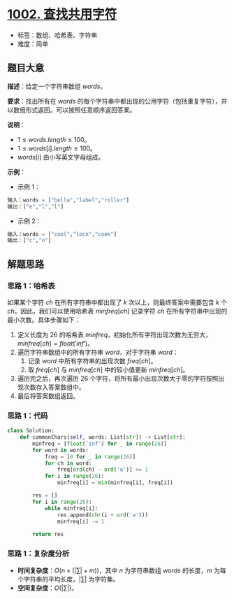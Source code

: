 # [1002. 查找共用字符](https://leetcode.cn/problems/find-common-characters/)

- 标签：数组、哈希表、字符串
- 难度：简单

## 题目大意

**描述**：给定一个字符串数组 $words$。

**要求**：找出所有在 $words$ 的每个字符串中都出现的公用字符（包括重复字符），并以数组形式返回。可以按照任意顺序返回答案。

**说明**：

- $1 \le words.length \le 100$。
- $1 \le words[i].length \le 100$。
- $words[i]$ 由小写英文字母组成。

**示例**：

- 示例 1：

```python
输入：words = ["bella","label","roller"]
输出：["e","l","l"]
```

- 示例 2：

```python
输入：words = ["cool","lock","cook"]
输出：["c","o"]
```

## 解题思路

### 思路 1：哈希表

如果某个字符 $ch$ 在所有字符串中都出现了 $k$ 次以上，则最终答案中需要包含 $k$ 个 $ch$。因此，我们可以使用哈希表 $minfreq[ch]$ 记录字符 $ch$ 在所有字符串中出现的最小次数。具体步骤如下：

1. 定义长度为 $26$ 的哈希表 $minfreq$，初始化所有字符出现次数为无穷大，$minfreq[ch] = float('inf')$。
2. 遍历字符串数组中的所有字符串 $word$，对于字符串 $word$：
   1. 记录 $word$ 中所有字符串的出现次数 $freq[ch]$。
   2. 取 $freq[ch]$ 与 $minfreq[ch]$ 中的较小值更新 $minfreq[ch]$。
3. 遍历完之后，再次遍历 $26$ 个字符，将所有最小出现次数大于零的字符按照出现次数存入答案数组中。
4. 最后将答案数组返回。

### 思路 1：代码

```python
class Solution:
    def commonChars(self, words: List[str]) -> List[str]:
        minfreq = [float('inf') for _ in range(26)]
        for word in words:
            freq = [0 for _ in range(26)]
            for ch in word:
                freq[ord(ch) - ord('a')] += 1
            for i in range(26):
                minfreq[i] = min(minfreq[i], freq[i])

        res = []
        for i in range(26):
            while minfreq[i]:
                res.append(chr(i + ord('a')))
                minfreq[i] -= 1
        
        return res
```

### 思路 1：复杂度分析

- **时间复杂度**：$O(n \times (|\sum| + m))$，其中 $n$ 为字符串数组 $words$ 的长度，$m$ 为每个字符串的平均长度，$|\sum|$ 为字符集。
- **空间复杂度**：$O(|\sum|)$。

